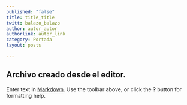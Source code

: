 ```yaml
---
published: "false"
title: title_title
twitt: balazo_balazo
author: autor_autor
authorlink: autor_link
category: Portada
layout: posts

---
```


## Archivo creado desde el editor.


Enter text in [Markdown](http://daringfireball.net/projects/markdown/). Use the toolbar above, or click the **?** button for formatting help.
